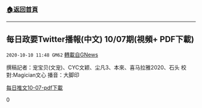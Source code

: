 ###  [:house:返回首頁](https://github.com/ourhimalayas/txt)
---

## 每日政要Twitter播報(中文) 10/07期(視頻+ PDF下載)
`2020-10-10 11:48 GM62` [轉載自GNews](https://gnews.org/zh-hant/416006/)

撰稿記者：宠宝⻉(文宠)、CYC文颖、尘凡3、本來、喜马拉雅2020、⽯头
校對:Magician⽂⼼
播⾳：⼤脚印

[每日推文10-07-pdf](https://s3.amazonaws.com/gnews-media-offload/wp-content/uploads/2020/10/10114313/10-07Magician-pdf.pdf)[下載](https://s3.amazonaws.com/gnews-media-offload/wp-content/uploads/2020/10/10114313/10-07Magician-pdf.pdf)

0
